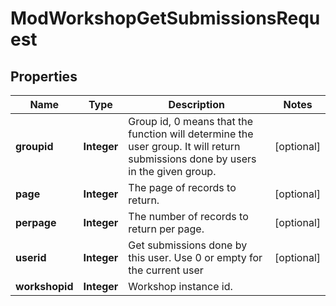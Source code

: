 

# ModWorkshopGetSubmissionsRequest


## Properties

| Name | Type | Description | Notes |
|------------ | ------------- | ------------- | -------------|
|**groupid** | **Integer** | Group id, 0 means that the function will determine the user group.                                                    It will return submissions done by users in the given group. |  [optional] |
|**page** | **Integer** | The page of records to return. |  [optional] |
|**perpage** | **Integer** | The number of records to return per page. |  [optional] |
|**userid** | **Integer** | Get submissions done by this user. Use 0 or empty for the current user |  [optional] |
|**workshopid** | **Integer** | Workshop instance id. |  |



